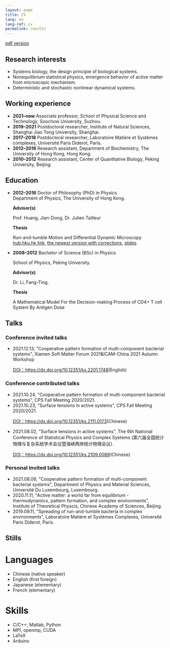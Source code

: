 ```yaml
---
layout: page
title: CV
lang: en
lang-ref: cv
permalink: /en/CV/
---
```


[pdf version]({{site.url}}/assets/CV_ZhaoYongfeng_en.pdf)

<h2>Research interests</h2>

<ul>
<li>Systems biology, the design principle of biological systems.</li>

<li>Nonequilibrium statistical physics, emergence behavior of active matter from microscopic mechanism.</li>

<li>Deterministic and stochastic nonlinear dynamical systems.</li>
</ul>

<h2>Working experience</h2>

<ul>
<li><strong>2021–now</strong> Associate professor, School of Physical Science and Technology, Soochow University, Suzhou.</li>

<li><strong>2019–2021</strong> Postdoctoral researcher, Institute of Natural Sciences, Shanghai Jiao Tong University, Shanghai.</li>

<li><strong>2017–2018</strong> Postdoctoral researcher, Laboratoire Matière et Systèmes complexes, Université Paris Diderot, Paris.</li>

<li><strong>2012–2016</strong> Research assistant, Department of Biochemistry, The University of Hong Kong, Hong Kong.</li>

<li><strong>2010–2012</strong> Research assistant, Center of Quantitative Biology, Peking University, Beijing.</li>
</ul>

<h2>Education</h2>

<ul>
<li><strong>2012–2016</strong> Doctor of Philosophy (PhD) in Physics </li>
Department of Physics, The University of Hong Kong.<br>

<strong>Advisor(s)</strong> <br>

Prof. Huang, Jian-Dong, Dr. Julien Tailleur<br>

<strong>Thesis</strong> <br>

Run-and-tumble Motion and Differential Dynamic Microscopy<br><a href="http://hdl.handle.net/10722/238341">hub.hku.hk link</a>, <a href="{{site.url}}/assets/Thesis_YongfengZhao.pdf">the newest version with corrections</a>, <a href="{{site.url}}/assets/Thesis_Beamer_YongfengZhao.pdf">slides</a>

<li><strong>2008–2012</strong> Bachelor of Science (BSc) in Physics </li>

School of Physics, Peking University.<br>

<strong>Advisor(s)</strong> <br>

Dr. Li, Fang-Ting.<br>

<strong>Thesis</strong> <br>

A Mathematical Model For the Decision-making Process of CD4+ T cell System By Antigen Dose

</ul>

<h2>Talks</h2>
<h3>Conference invited talks</h3>
<ul>
<li>2021.12.13, "Cooperative pattern formation of multi-component bacterial systems", Xiamen Soft Matter Forum 2021&ICAM-China 2021 Autumn Workshop

<a href="https://www.koushare.com/video/videodetail/21923">DOI：https://dx.doi.org/10.12351/ks.2201.1748</a>(English)
</ul>

<h3>Conference contributed talks</h3>
<ul>
<li>2021.10.24, "Cooperative pattern formation of multi-component bacterial systems", CPS Fall Meeting 2020/2021. </li>
<li>2021.10.23, "Surface tensions in active systems", CPS Fall Meeting 2020/2021. </li>

<a href="https://www.koushare.com/video/videodetail/17269">DOI：https://dx.doi.org/10.12351/ks.2111.0173</a>(Chinese)

<li>2021.08.02, "Surface tensions in active systems", The 6th National Conference of Statistical Physics and Complex Syetems (第六届全国统计物理与复杂系统学术会议暨海峡两岸统计物理会议). </li>

<a href="https://www.koushare.com/video/videodetail/15458">DOI：https://dx.doi.org/10.12351/ks.2109.0088</a>(Chinese)

</ul>

<h3>Personal invited talks</h3>
<ul>
<li>2021.08.09, "Cooperative pattern formation of multi-component bacterial systems", Department of Physics and Material Sciences, Université Du Luxembourg, Luxembourg.</li>
<li>2020.11.11, "Active matter: a world far from equilibrium - thermodynamics, pattern formation, and complex environments", Institute of Theoretical Physcis, Chinese Academy of Sciences, Beijing.</li>
<li>2019.09.11, "Spreading of run-and-tumble bacteria in complex environments", Laboratoire Matière et Systèmes Complexes, Université Paris Diderot, Paris.</li>
</ul>

<h2>Stills</h2>
<h1>Languages</h1>
<ul>
<li>Chinese (native speaker)</li>
<li>English (first foreign)</li>
<li>Japanese (elementary)</li>
<li>French (elementary)</li>
</ul>
<h1>Skills</h1>
<ul>
<li>C/C++, Matlab, Python</li>
<li>MPI, openmp, CUDA</li>
<li>LaTeX</li>
<li>Arduino</li>
</ul>